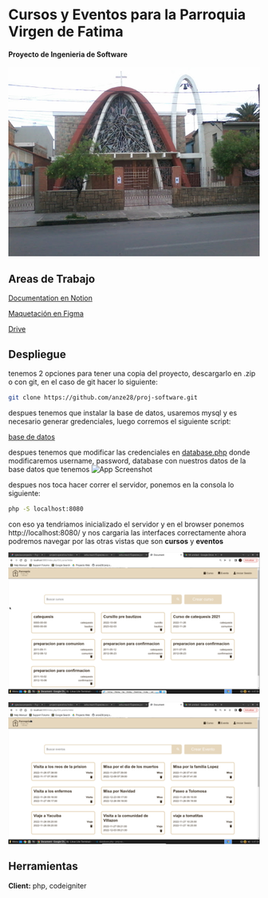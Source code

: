 
# Cursos y Eventos para la Parroquia Virgen de Fatima

#### Proyecto de Ingenieria de Software 

![App Screenshot](https://github.com/anze28/proj-software/blob/main/imgs/20161118_054114%5B1%5D.jpg)


## Areas de Trabajo

[Documentation en Notion](https://marble-report-579.notion.site/Software-Engineering-Project-dbdd805d3e2e49be881f7b5cd577b2be)

[Maquetación en Figma](https://www.figma.com/file/HELNRkGoCQNRmInMbqPOry/iglecias-proyecto?node-id=0%3A1&t=a4wvowXUdGqu9uFE-0)

[Drive](https://drive.google.com/drive/folders/1Qw2ok0W8TQ_HxIB3ctaFgqLLPisa6p3Q?usp=sharing)



## Despliegue

tenemos 2 opciones para tener una copia del proyecto, descargarlo en .zip o con git, en el caso de git hacer lo siguiente: 

```bash
git clone https://github.com/anze28/proj-software.git 
```
despues tenemos que instalar la base de datos, usaremos mysql y es necesario generar gredenciales, luego corremos el siguiente script:

[base de datos](https://github.com/anze28/proj-software/blob/main/scriptFinalParroquia.sql)

despues tenemos que modificar las credenciales en [database.php](https://github.com/anze28/proj-software/blob/main/application/config/database.php)
donde modificaremos username, password, database con nuestros datos de la base datos que tenemos 
![App Screenshot](https://via.placeholder.com/468x300?text=App+Screenshot+Here)

despues nos toca hacer correr el servidor, ponemos en la consola lo siguiente:
```bash
php -S localhost:8080 
```
con eso ya tendriamos inicializado el servidor y en el browser ponemos http://localhost:8080/ y nos cargaria las interfaces correctamente ahora podremos navegar por las otras vistas que son **cursos** y **eventos**

![App Screenshot](https://github.com/anze28/proj-software/blob/main/imgs/curso.png)


![App Screenshot](https://github.com/anze28/proj-software/blob/main/imgs/eventos.png)
## Herramientas

**Client:** php, codeigniter
